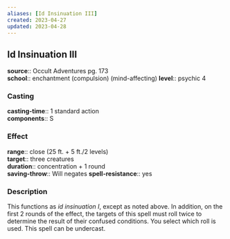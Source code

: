 ```yaml
---
aliases: [Id Insinuation III]
created: 2023-04-27
updated: 2023-04-28
---
```


## Id Insinuation III

**source**:: Occult Adventures pg. 173  
**school**:: enchantment (compulsion) (mind-affecting)
**level**:: psychic 4

### Casting

**casting-time**:: 1 standard action  
**components**:: S

### Effect

**range**:: close (25 ft. + 5 ft./2 levels)  
**target**:: three creatures  
**duration**:: concentration + 1 round  
**saving-throw**:: Will negates
**spell-resistance**:: yes

### Description

This functions as *id insinuation I*, except as noted above. In addition, on the first 2 rounds of the effect, the targets of this spell must roll twice to determine the result of their confused conditions. You select which roll is used. This spell can be undercast.

